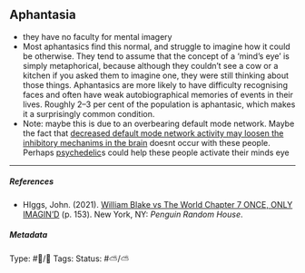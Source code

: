 ## Aphantasia

* they have no faculty for mental imagery
* Most aphantasics find this normal, and struggle to imagine how it could be otherwise. They tend to assume that the concept of a ‘mind’s eye’ is simply metaphorical, because although they couldn’t see a cow or a kitchen if you asked them to imagine one, they were still thinking about those things. Aphantasics are more likely to have difficulty recognising faces and often have weak autobiographical memories of events in their lives. Roughly 2–3 per cent of the population is aphantasic, which makes it a surprisingly common condition.
* Note: maybe this is due to an overbearing default mode network. Maybe the fact that [decreased default mode network activity may loosen the inhibitory mechanims in the brain](Decreased%20default%20mode%20network%20activity%20may%20loosen%20the%20inhibitory%20mechanims%20in%20the%20brain.md) doesnt occur with these people. Perhaps [psychedelic](Psychedelic.md)s could help these people activate their minds eye

---

##### References

* HIggs, John. (2021). [William Blake vs The World Chapter 7 ONCE, ONLY IMAGIN’D](William%20Blake%20vs%20The%20World%20Chapter%207%20ONCE,%20ONLY%20IMAGIN%E2%80%99D.md) (p. 153). New York, NY: *Penguin Random House*.

##### Metadata

Type: #🔵/🔵 
Tags:
Status: #⛅️/⛅️

